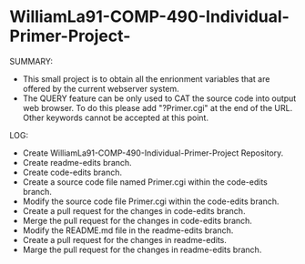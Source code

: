 # WilliamLa91-COMP-490-Individual-Primer-Project-

SUMMARY:
- This small project is to obtain all the enrionment variables that are offered by the current webserver system.
- The QUERY feature can be only used to CAT the source code into output web browser. To do this please add "?Primer.cgi" at the end of the URL. Other keywords cannot be accepted at this point.

LOG:
- Create WilliamLa91-COMP-490-Individual-Primer-Project Repository.
- Create readme-edits branch.
- Create code-edits branch.
- Create a source code file named Primer.cgi within the code-edits branch.
- Modify the source code file Primer.cgi within the code-edits branch.
- Create a pull request for the changes in code-edits branch.
- Merge the pull request for the changes in code-edits branch.
- Modify the README.md file in the readme-edits branch.
- Create a pull request for the changes in readme-edits.
- Marge the pull request for the changes in readme-edits branch.
